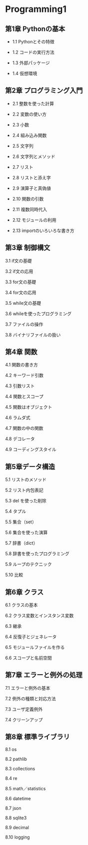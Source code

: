 # Programming1

## 第1章 Pythonの基本

* 1.1 Pythonとその特徴

* 1.2 コードの実行方法

* 1.3 外部パッケージ

* 1.4 仮想環境

## 第2章 プログラミング入門
* 2.1 整数を使った計算

* 2.2 変数の使い方

* 2.3 小数

* 2.4 組み込み関数

* 2.5 文字列

* 2.6 文字列とメソッド

* 2.7 リスト

* 2.8 リストと添え字

* 2.9 演算子と真偽値

* 2.10 関数の引数

* 2.11 複数同時代入

* 2.12 モジュールの利用

- 2.13 importのいろいろな書き方

## 第3章 制御構文

3.1 if文の基礎

3.2 if文の応用

3.3 for文の基礎

3.4 for文の応用

3.5 while文の基礎

3.6 whileを使ったプログラミング

3.7 ファイルの操作

3.8 バイナリファイルの扱い

## 第4章 関数

4.1 関数の書き方

4.2 キーワード引数

4.3 引数リスト

4.4 関数とスコープ

4.5 関数はオブジェクト

4.6 ラムダ式

4.7 関数の中の関数

4.8 デコレータ

4.9 コーディングスタイル

## 第5章データ構造

5.1 リストのメソッド

5.2 リスト内包表記

5.3 del を使った削除

5.4 タプル

5.5 集合（set）

5.6 集合を使った演算

5.7 辞書（dict）

5.8 辞書を使ったプログラミング

5.9 ループのテクニック

5.10 比較

## 第6章 クラス

6.1 クラスの基本

6.2 クラス変数とインスタンス変数

6.3 継承

6.4 反復子とジェネレータ

6.5 モジュールファイルを作る

6.6 スコープと名前空間

## 第7章 エラーと例外の処理

7.1 エラーと例外の基本

7.2 例外の種類と対応方法

7.3 ユーザ定義例外

7.4 クリーンアップ

## 第8章 標準ライブラリ

8.1 os

8.2 pathlib

8.3 collections

8.4 re

8.5 math／statistics

8.6 datetime

8.7 json

8.8 sqlite3

8.9 decimal

8.10 logging
